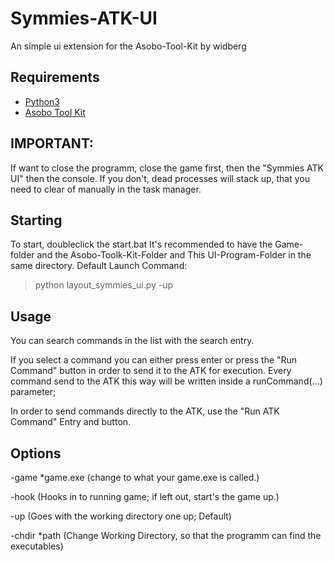 # Symmies-ATK-UI
An simple ui extension for the Asobo-Tool-Kit by widberg

## Requirements
- [Python3](https://www.python.org/)
- [Asobo Tool Kit](https://github.com/widberg/atk)

## IMPORTANT:
If want to close the programm, close the game first, then the "Symmies ATK UI" then the console.
If you don't, dead processes will stack up, that you need to clear of manually in the task manager.

## Starting
To start, doubleclick the start.bat
It's recommended to have the Game-folder and the Asobo-Toolk-Kit-Folder and This UI-Program-Folder in the same directory.
Default Launch Command:
> python layout_symmies_ui.py -up

## Usage

You can search commands in the list with the search entry.

If you select a command you can either press enter or press the "Run Command" button in order to send it to the ATK for execution.
Every command send to the ATK this way will be written inside a runCommand(...) parameter;

In order to send commands directly to the ATK, use the "Run ATK Command" Entry and button.

## Options
-game *game.exe (change to what your game.exe is called.)

-hook (Hooks in to running game; if left out, start's the game up.)

-up (Goes with the working directory one up; Default)

-chdir *path (Change Working Directory, so that the programm can find the executables)
